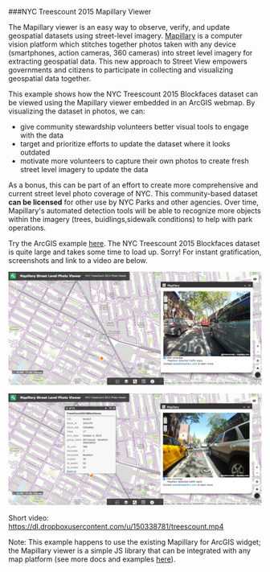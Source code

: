 ###NYC Treescount 2015 Mapillary Viewer

The Mapillary viewer is an easy way to observe, verify, and update geospatial datasets using street-level imagery. [Mapillary](http://www.mapillary.com) is a computer vision platform  which stitches together photos taken with any device (smartphones, action cameras, 360 cameras) into street level imagery for extracting geospatial data.  This new approach to Street View empowers governments and citizens to participate in collecting and visualizing geospatial data together.   

This example shows how the NYC Treescount 2015 Blockfaces dataset can be viewed using the Mapillary viewer embedded in an ArcGIS webmap.
By visualizing the dataset in photos, we can:
- give community stewardship volunteers better visual tools to engage with the data
- target and prioritize efforts to update the dataset where it looks outdated
- motivate more volunteers to capture their own photos to create fresh street level imagery to update the data

As a bonus, this can be part of an effort to create more comprehensive and current street level photo coverage of NYC. This community-based dataset **can be licensed** for other use by NYC Parks and other agencies. Over time, Mapillary's automated detection tools will be able to recognize more objects within the imagery (trees, buidlings,sidewalk conditions) to help with park operations.  

Try the ArcGIS example [here](http://webappbuilder.mapillary.io/webappbuilder/apps/9/).  The NYC Treescount 2015 Blockfaces dataset is quite large and takes some time to load up. Sorry! For instant gratification, screenshots and link to a video are below.   

![treescount1](treescount1.png)

![treescount2](treescount2.png)

Short video: https://dl.dropboxusercontent.com/u/150338781/treescount.mp4

Note:  This example happens to use the existing Mapillary for ArcGIS widget; the Mapillary viewer is a simple JS library that can be integrated with any map platform (see more docs and examples [here](http://mapillary.github.io/mapillary-js/)).

